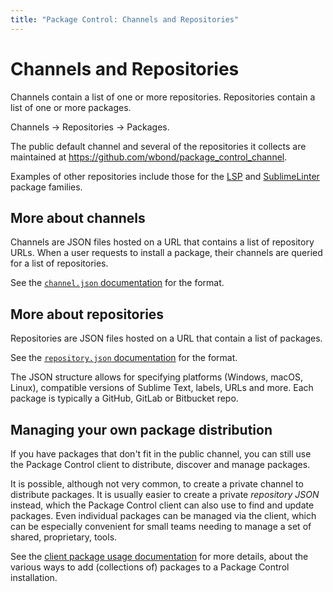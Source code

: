 ```yaml
---
title: "Package Control: Channels and Repositories"
---
```


<!-- Originals: -->
<!-- https://packagecontrol.io/docs/channels_and_repositories -->
<!-- https://github.com/wbond/packagecontrol.io/blob/master/app/html/docs/channels_and_repositories.html -->

# Channels and Repositories

Channels contain a list of one or more repositories. Repositories contain a list of one or more packages.

Channels → Repositories → Packages.

The public default channel
and several of the repositories it collects
are maintained at
https://github.com/wbond/package_control_channel.

Examples of other repositories include
those for the [LSP][lsp]
and [SublimeLinter][sl] package families.

[pcc]: https://github.com/wbond/package_control_channel
[asset]: https://github.com/packagecontrol/thecrawl/releases/tag/the-channel
[lsp]: https://github.com/sublimelsp/repository
[sl]: https://github.com/SublimeLinter/package_control_channel


## More about channels

Channels are JSON files hosted on a URL
that contains a list of repository URLs.
When a user requests to install a package,
their channels are queried for a list of repositories.

See the [`channel.json` documentation][channel] for the format.

[channel]: ./channel.md


## More about repositories

Repositories are JSON files hosted on a URL that contain a list of packages.

See the [`repository.json` documentation][repo] for the format.

The JSON structure allows for specifying platforms (Windows, macOS, Linux),
compatible versions of Sublime Text, labels, URLs and more.
Each package is typically a GitHub, GitLab or Bitbucket repo.

[repo]: ./repository.md


## Managing your own package distribution

If you have packages that don't fit in the public channel,
you can still use the Package Control client
to distribute, discover and manage packages.

It is possible, although not very common,
to create a private channel to distribute packages.
It is usually easier to create a private _repository JSON_ instead,
which the Package Control client can also use to find and update packages.
Even individual packages can be managed via the client,
which can be especially convenient for small teams
needing to manage a set of shared, proprietary, tools.

See the [client package usage documentation][usage] for more details,
about the various ways to add (collections of) packages to
a Package Control installation.

[usage]: /guide/package-control/usage.md
